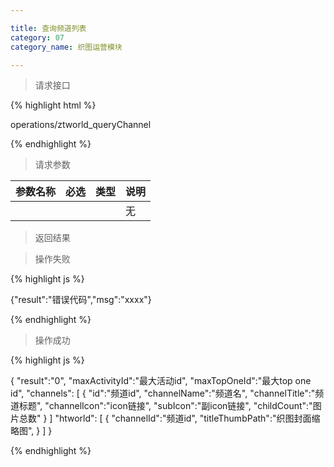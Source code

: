 ```yaml
---

title: 查询频道列表
category: 07
category_name: 织图运营模块

---
```


> 请求接口

{% highlight html %}

operations/ztworld_queryChannel

{% endhighlight %}

> 请求参数

|参数名称			|必选		|类型		|说明									
|-------------------|:---------:|:---------:|--------------------------------------------
|					|			|			|无


> 返回结果

> 操作失败

{% highlight js %}

{"result":"错误代码","msg":"xxxx"}

{% endhighlight %}

> 操作成功

{% highlight js %}

{
	"result":"0", 
	"maxActivityId":"最大活动id",
	"maxTopOneId":"最大top one id",
	"channels":
	[
		{
			"id":"频道id",
			"channelName":"频道名",
			"channelTitle":"频道标题",
			"channelIcon":"icon链接",
			"subIcon":"副icon链接",
			"childCount":"图片总数"
		}
	]
	"htworld":
	[
		{
			"channelId":"频道id",
			"titleThumbPath":"织图封面缩略图",
		}
	]
}

{% endhighlight %}
